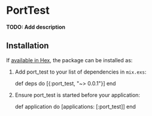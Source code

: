 # PortTest

**TODO: Add description**

## Installation

If [available in Hex](https://hex.pm/docs/publish), the package can be installed as:

  1. Add port_test to your list of dependencies in `mix.exs`:

        def deps do
          [{:port_test, "~> 0.0.1"}]
        end

  2. Ensure port_test is started before your application:

        def application do
          [applications: [:port_test]]
        end

